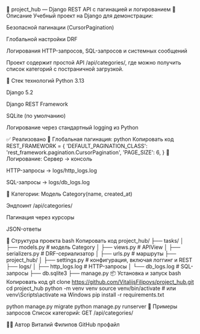 📘 project_hub — Django REST API с пагинацией и логированием
📌 Описание
Учебный проект на Django для демонстрации:

Безопасной пагинации (CursorPagination)

Глобальной настройки DRF

Логирования HTTP-запросов, SQL-запросов и системных сообщений

Проект содержит простой API /api/categories/, где можно получить список категорий с постраничной загрузкой.

🚀 Стек технологий
Python 3.13

Django 5.2

Django REST Framework

SQLite (по умолчанию)

Логирование через стандартный logging из Python

✅ Реализовано
🔹 Глобальная пагинация:
python
Копировать код
REST_FRAMEWORK = {
    'DEFAULT_PAGINATION_CLASS': 'rest_framework.pagination.CursorPagination',
    'PAGE_SIZE': 6,
}
🔹 Логирование:
Сервер → консоль

HTTP-запросы → logs/http_logs.log

SQL-запросы → logs/db_logs.log

🔹 Категории:
Модель Category(name, created_at)

Эндпоинт /api/categories/

Пагинация через курсоры

JSON-ответы

📁 Структура проекта
bash
Копировать код
project_hub/
├── tasks/
│   ├── models.py        # модель Category
│   ├── views.py         # APIView
│   ├── serializers.py   # DRF-сериализатор
│   ├── urls.py          # маршруты
├── project_hub/
│   ├── settings.py      # конфигурация, включая логгинг и REST
├── logs/
│   ├── http_logs.log    # HTTP-запросы
│   └── db_logs.log      # SQL-запросы
├── db.sqlite3
├── manage.py
📦 Установка и запуск
bash
Копировать код
git clone https://github.com/VitalijsFilipovs/project_hub.git
cd project_hub
python -m venv venv
source venv/bin/activate  # или venv\Scripts\activate на Windows
pip install -r requirements.txt

python manage.py migrate
python manage.py runserver
🔗 Примеры запросов
Список категорий:
GET /api/categories/

👨‍💻 Автор
Виталий Филипов
GitHub профайл
